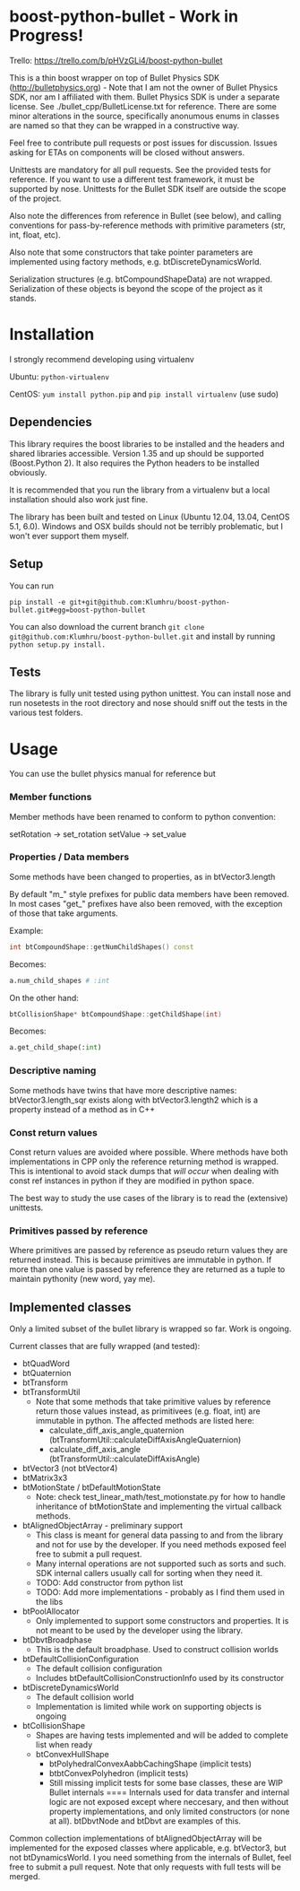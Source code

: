 boost-python-bullet - Work in Progress!
===================
Trello: https://trello.com/b/pHVzGLi4/boost-python-bullet

This is a thin boost wrapper on top of Bullet Physics SDK (http://bulletphysics.org) - Note that I am not the owner of Bullet Physics SDK, nor am I affiliated with them. Bullet Physics SDK is under a separate license. See ./bullet_cpp/BulletLicense.txt for reference. There are some minor alterations in the source, specifically anonumous enums in classes are named so that they can be wrapped in a constructive way.

Feel free to contribute pull requests or post issues for discussion. Issues asking for ETAs on components will be closed without answers.

Unittests are mandatory for all pull requests. See the provided tests for reference. If you want to use a different test framework, it must be supported by nose. Unittests for the Bullet SDK itself are outside the scope of the project.

Also note the differences from reference in Bullet (see below), and calling conventions for pass-by-reference methods with primitive parameters (str, int, float, etc).

Also note that some constructors that take pointer parameters are implemented using factory methods, e.g. btDiscreteDynamicsWorld.

Serialization structures (e.g. btCompoundShapeData) are not wrapped. Serialization of these objects is beyond the scope of the project as it stands.

# Installation

I strongly recommend developing using virtualenv

Ubuntu: ```python-virtualenv```

CentOS: ```yum install python.pip``` and ```pip install virtualenv``` (use sudo)

## Dependencies

This library requires the boost libraries to be installed and the headers and shared libraries accessible. Version 1.35 and up should be supported (Boost.Python 2). It also requires the Python headers to be installed obviously.

It is recommended that you run the library from a virtualenv but a local installation should also work just fine.

The library has been built and tested on Linux (Ubuntu 12.04, 13.04, CentOS 5.1, 6.0). Windows and OSX builds should not be terribly problematic, but I won't ever support them myself.

## Setup

You can run
```
pip install -e git+git@github.com:Klumhru/boost-python-bullet.git#egg=boost-python-bullet
```
You can also download the current branch ```git clone git@github.com:Klumhru/boost-python-bullet.git``` and install by running ```python setup.py install.```

## Tests

The library is fully unit tested using python unittest. You can install nose and run nosetests in the root directory and nose should sniff out the tests in the various test folders.

# Usage

You can use the bullet physics manual for reference but

### Member functions

Member methods have been renamed to conform to python convention:

setRotation -> set_rotation
setValue -> set_value

### Properties / Data members

Some methods have been changed to properties, as in btVector3.length

By default "m_" style prefixes for public data members have been removed. In most cases "get_" prefixes have also been removed, with the exception of those that take arguments.

Example:

```C++
int btCompoundShape::getNumChildShapes() const
```
Becomes:
```Python
a.num_child_shapes # :int
```

On the other hand:
```C++
btCollisionShape* btCompoundShape::getChildShape(int)
```
Becomes:
```Python
a.get_child_shape(:int)
```

### Descriptive naming

Some methods have twins that have more descriptive names: btVector3.length_sqr
exists along with btVector3.length2 which is a property instead of a method as in
C++

### Const return values

Const return values are avoided where possible. Where methods have both implementations in CPP only the reference returning method is wrapped. This is intentional to avoid stack dumps that *will occur* when dealing with const ref instances in python if they are modified in python space.

The best way to study the use cases of the library is to read the (extensive) unittests.

### Primitives passed by reference

Where primitives are passed by reference as pseudo return values they are returned instead. This is because primitives are immutable in python. If more than one value is passed by reference they are returned as a tuple to maintain pythonity (new word, yay me).

## Implemented classes

Only a limited subset of the bullet library is wrapped so far. Work is ongoing.

Current classes that are fully wrapped (and tested):

* btQuadWord
* btQuaternion
* btTransform
* btTransformUtil
  * Note that some methods that take primitive values by reference return those values instead, as primitivees (e.g. float, int) are immutable in python. The affected methods are listed here:
    * calculate_diff_axis_angle_quaternion (btTransformUtil::calculateDiffAxisAngleQuaternion)
    * calculate_diff_axis_angle (btTransformUtil::calculateDiffAxisAngle)
* btVector3 (not btVector4)
* btMatrix3x3
* btMotionState / btDefaultMotionState
  * Note: check test_linear_math/test_motionstate.py for how to handle inheritance of btMotionState and implementing the virtual callback methods.
* btAlignedObjectArray - preliminary support
  * This class is meant for general data passing to and from the library and not for use by the developer. If you need methods exposed feel free to submit a pull request.
  * Many internal operations are not supported such as sorts and such. SDK internal callers usually call for sorting when they need it.
  * TODO: Add constructor from python list
  * TODO: Add more implementations - probably as I find them used in the libs
* btPoolAllocator
  * Only implemented to support some constructors and properties. It is not meant to be used by the developer using the library.
* btDbvtBroadphase
  * This is the default broadphase. Used to construct collision worlds
* btDefaultCollisionConfiguration
  * The default collision configuration
  * Includes btDefaultCollisionConstructionInfo used by its constructor
* btDiscreteDynamicsWorld
  * The default collision world
  * Implementation is limited while work on supporting objects is ongoing
* btCollisionShape
  * Shapes are having tests implemented and will be added to complete list when ready
  * btConvexHullShape
    * btPolyhedralConvexAabbCachingShape (implicit tests)
    * btbtConvexPolyhedron (implicit tests)
    * Still missing implicit tests for some base classes, these are WIP
Bullet internals
====
Internals used for data transfer and internal logic are not exposed except where neccesary, and then without property implementations, and only limited constructors (or none at all). btDbvtNode and btDbvt are examples of this.

Common collection implementations of btAlignedObjectArray will be implemented for the exposed classes where applicable, e.g. btVector3, but not btDynamicsWorld. I you need something from the internals of Bullet, feel free to submit a pull request. Note that only requests with full tests will be merged.
